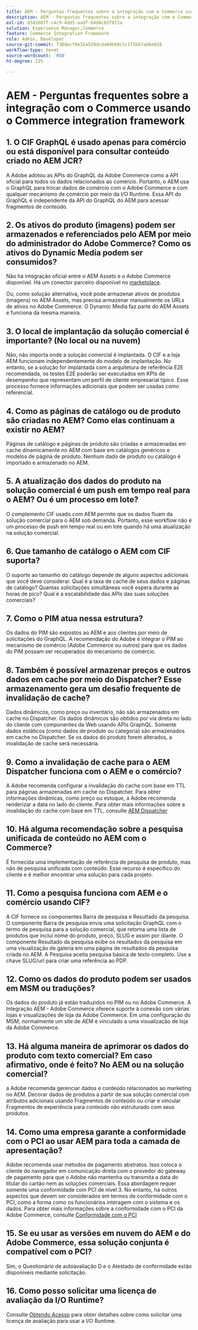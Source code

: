 ```yaml
---
title: AEM - Perguntas frequentes sobre a integração com o Commerce usando o Commerce integration framework
description: AEM - Perguntas frequentes sobre a integração com o Commerce usando o Commerce integration framework
exl-id: d541607f-c4c9-4dd5-aadf-64d4cb5f9f2a
solution: Experience Manager,Commerce
feature: Commerce Integration Framework
role: Admin, Developer
source-git-commit: f30decf0e32a520dcda04b89c5c1f5b67ab6e028
workflow-type: tm+mt
source-wordcount: '958'
ht-degree: 22%

---
```


# AEM - Perguntas frequentes sobre a integração com o Commerce usando o Commerce integration framework

## 1. O CIF GraphQL é usado apenas para comércio ou está disponível para consultar conteúdo criado no AEM JCR?

A Adobe adotou as APIs do GraphQL da Adobe Commerce como a API oficial para todos os dados relacionados ao comércio. Portanto, o AEM usa o GraphQL para trocar dados de comércio com o Adobe Commerce e com qualquer mecanismo de comércio por meio da I/O Runtime. Essa API do GraphQL é independente da API do GraphQL do AEM para acessar fragmentos de conteúdo.

## 2. Os ativos do produto (imagens) podem ser armazenados e referenciados pelo AEM por meio do administrador do Adobe Commerce? Como os ativos do Dynamic Media podem ser consumidos?

Não há integração oficial entre o AEM Assets e o Adobe Commerce disponível. Há um conector parceiro disponível no [marketplace](https://marketplace.magento.com/partner/bounteous_ecomm).

Ou, como solução alternativa, você pode armazenar ativos de produtos (imagens) no AEM Assets, mas precisa armazenar manualmente os URLs de ativos no Adobe Commerce. O Dynamic Media faz parte do AEM Assets e funciona da mesma maneira.

## 3. O local de implantação da solução comercial é importante? (No local ou na nuvem)

Não, não importa onde a solução comercial é implantada. O CIF e a loja AEM funcionam independentemente do modelo de implantação. No entanto, se a solução for implantada com a arquitetura de referência E2E recomendada, os testes E2E poderão ser executados em KPIs de desempenho que representam um perfil de cliente empresarial típico. Esse processo fornece informações adicionais que podem ser usadas como referencial.

## 4. Como as páginas de catálogo ou de produto são criadas no AEM? Como elas continuam a existir no AEM?

Páginas de catálogo e páginas de produto são criadas e armazenadas em cache dinamicamente no AEM com base em catálogos genéricos e modelos de página de produto. Nenhum dado de produto ou catálogo é importado e armazenado no AEM.

## 5. A atualização dos dados do produto na solução comercial é um push em tempo real para o AEM? Ou é um processo em lote?

O complemento CIF usado com AEM permite que os dados fluam da solução comercial para o AEM sob demanda. Portanto, esse workflow não é um processo de push em tempo real ou em lote quando há uma atualização na solução comercial.

## 6. Que tamanho de catálogo o AEM com CIF suporta?

O suporte ao tamanho do catálogo depende de alguns aspectos adicionais que você deve considerar. Qual é a taxa de cache de seus dados e páginas de catálogo? Quantas solicitações simultâneas você espera durante as horas de pico? Qual é a escalabilidade das APIs das suas soluções comerciais?

## 7. Como o PIM atua nessa estrutura?

Os dados do PIM são expostos ao AEM e aos clientes por meio de solicitações do GraphQL. A recomendação do Adobe é integrar o PIM ao mecanismo de comércio (Adobe Commerce ou outros) para que os dados do PIM possam ser recuperados do mecanismo de comércio.

## 8. Também é possível armazenar preços e outros dados em cache por meio do Dispatcher? Esse armazenamento gera um desafio frequente de invalidação de cache?

Dados dinâmicos, como preço ou inventário, não são armazenados em cache no Dispatcher. Os dados dinâmicos são obtidos por via direta no lado do cliente com componentes da Web usando APIs GraphQL. Somente dados estáticos (como dados de produto ou categoria) são armazenados em cache no Dispatcher. Se os dados do produto forem alterados, a invalidação de cache será necessária.

## 9. Como a invalidação de cache para o AEM Dispatcher funciona com o AEM e o comércio?

A Adobe recomenda configurar a invalidação do cache com base em TTL para páginas armazenadas em cache no Dispatcher. Para obter informações dinâmicas, como preço ou estoque, a Adobe recomenda renderizar a data no lado do cliente. Para obter mais informações sobre a invalidação do cache com base em TTL, consulte [AEM Dispatcher](https://experienceleague.adobe.com/docs/experience-cloud-kcs/kbarticles/KA-17458.html?lang=pt-BR)

## 10. Há alguma recomendação sobre a pesquisa unificada de conteúdo no AEM com o Commerce?

É fornecida uma implementação de referência de pesquisa de produto, mas não de pesquisa unificada com conteúdo. Esse recurso é específico do cliente e é melhor encontrar uma solução para cada projeto.

## 11. Como a pesquisa funciona com AEM e o comércio usando CIF?

A CIF fornece os componentes Barra de pesquisa e Resultado da pesquisa. O componente Barra de pesquisa envia uma solicitação GraphQL com o termo de pesquisa para a solução comercial, que retorna uma lista de produtos que inclui nome do produto, preço, SLUG e assim por diante. O componente Resultado da pesquisa exibe os resultados da pesquisa em uma visualização de galeria em uma página de resultados da pesquisa criada no AEM. A Pesquisa aceita pesquisa básica de texto completo. Use a chave SLUG/url para criar uma referência ao PDP.

## 12. Como os dados do produto podem ser usados em MSM ou traduções?

Os dados do produto já estão traduzidos no PIM ou no Adobe Commerce. A Integração AEM - Adobe Commerce oferece suporte à conexão com várias lojas e visualizações de loja da Adobe Commerce. Em uma configuração do MSM, normalmente um site de AEM é vinculado a uma visualização de loja da Adobe Commerce.

## 13. Há alguma maneira de aprimorar os dados do produto com texto comercial? Em caso afirmativo, onde é feito? No AEM ou na solução comercial?

a Adobe recomenda gerenciar dados e conteúdo relacionados ao marketing no AEM. Decorar dados de produtos a partir de sua solução comercial com atributos adicionais usando Fragmentos de conteúdo ou criar e vincular Fragmentos de experiência para conteúdo não estruturado com seus produtos.

## 14. Como uma empresa garante a conformidade com o PCI ao usar AEM para toda a camada de apresentação?

Adobe recomenda usar métodos de pagamento abstratos. Isso coloca o cliente do navegador em comunicação direta com o provedor do gateway de pagamento para que o Adobe não mantenha ou transmita a data do titular do cartão nem as soluções comerciais. Essa abordagem requer somente uma conformidade com PCI de nível 3. No entanto, há outros aspectos que devem ser considerados em termos de conformidade com o PCI, como a forma como os funcionários interagem com o sistema e os dados. Para obter mais informações sobre a conformidade com o PCI da Adobe Commerce, consulte [Conformidade com o PCI](https://business.adobe.com/br/products/magento/pci-compliance.html)

## 15. Se eu usar as versões em nuvem do AEM e do Adobe Commerce, essa solução conjunta é compatível com o PCI?

Sim, o Questionário de autoavaliação D e o Atestado de conformidade estão disponíveis mediante solicitação.

## 16. Como posso solicitar uma licença de avaliação da I/O Runtime?

Consulte [Obtendo Acesso](https://developer.adobe.com/runtime/docs/guides/overview/getting_access/) para obter detalhes sobre como solicitar uma licença de avaliação para usar a I/O Runtime.
